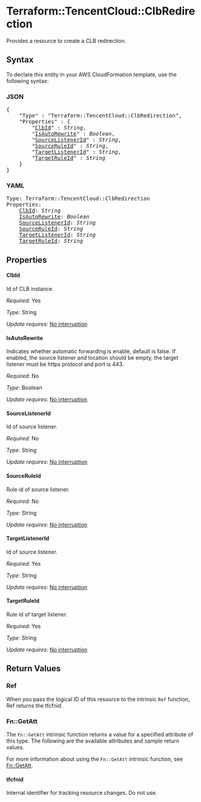 # Terraform::TencentCloud::ClbRedirection

Provides a resource to create a CLB redirection.

## Syntax

To declare this entity in your AWS CloudFormation template, use the following syntax:

### JSON

<pre>
{
    "Type" : "Terraform::TencentCloud::ClbRedirection",
    "Properties" : {
        "<a href="#clbid" title="ClbId">ClbId</a>" : <i>String</i>,
        "<a href="#isautorewrite" title="IsAutoRewrite">IsAutoRewrite</a>" : <i>Boolean</i>,
        "<a href="#sourcelistenerid" title="SourceListenerId">SourceListenerId</a>" : <i>String</i>,
        "<a href="#sourceruleid" title="SourceRuleId">SourceRuleId</a>" : <i>String</i>,
        "<a href="#targetlistenerid" title="TargetListenerId">TargetListenerId</a>" : <i>String</i>,
        "<a href="#targetruleid" title="TargetRuleId">TargetRuleId</a>" : <i>String</i>
    }
}
</pre>

### YAML

<pre>
Type: Terraform::TencentCloud::ClbRedirection
Properties:
    <a href="#clbid" title="ClbId">ClbId</a>: <i>String</i>
    <a href="#isautorewrite" title="IsAutoRewrite">IsAutoRewrite</a>: <i>Boolean</i>
    <a href="#sourcelistenerid" title="SourceListenerId">SourceListenerId</a>: <i>String</i>
    <a href="#sourceruleid" title="SourceRuleId">SourceRuleId</a>: <i>String</i>
    <a href="#targetlistenerid" title="TargetListenerId">TargetListenerId</a>: <i>String</i>
    <a href="#targetruleid" title="TargetRuleId">TargetRuleId</a>: <i>String</i>
</pre>

## Properties

#### ClbId

Id of CLB instance.

_Required_: Yes

_Type_: String

_Update requires_: [No interruption](https://docs.aws.amazon.com/AWSCloudFormation/latest/UserGuide/using-cfn-updating-stacks-update-behaviors.html#update-no-interrupt)

#### IsAutoRewrite

Indicates whether automatic forwarding is enable, default is false. If enabled, the source listener and location should be empty, the target listener must be https protocol and port is 443.

_Required_: No

_Type_: Boolean

_Update requires_: [No interruption](https://docs.aws.amazon.com/AWSCloudFormation/latest/UserGuide/using-cfn-updating-stacks-update-behaviors.html#update-no-interrupt)

#### SourceListenerId

Id of source listener.

_Required_: No

_Type_: String

_Update requires_: [No interruption](https://docs.aws.amazon.com/AWSCloudFormation/latest/UserGuide/using-cfn-updating-stacks-update-behaviors.html#update-no-interrupt)

#### SourceRuleId

Rule id of source listener.

_Required_: No

_Type_: String

_Update requires_: [No interruption](https://docs.aws.amazon.com/AWSCloudFormation/latest/UserGuide/using-cfn-updating-stacks-update-behaviors.html#update-no-interrupt)

#### TargetListenerId

Id of source listener.

_Required_: Yes

_Type_: String

_Update requires_: [No interruption](https://docs.aws.amazon.com/AWSCloudFormation/latest/UserGuide/using-cfn-updating-stacks-update-behaviors.html#update-no-interrupt)

#### TargetRuleId

Rule id of target listener.

_Required_: Yes

_Type_: String

_Update requires_: [No interruption](https://docs.aws.amazon.com/AWSCloudFormation/latest/UserGuide/using-cfn-updating-stacks-update-behaviors.html#update-no-interrupt)

## Return Values

### Ref

When you pass the logical ID of this resource to the intrinsic `Ref` function, Ref returns the tfcfnid.

### Fn::GetAtt

The `Fn::GetAtt` intrinsic function returns a value for a specified attribute of this type. The following are the available attributes and sample return values.

For more information about using the `Fn::GetAtt` intrinsic function, see [Fn::GetAtt](https://docs.aws.amazon.com/AWSCloudFormation/latest/UserGuide/intrinsic-function-reference-getatt.html).

#### tfcfnid

Internal identifier for tracking resource changes. Do not use.


